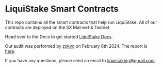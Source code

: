 # LiquiStake Smart Contracts

This repo contains all the smart contracts that help run LiquiStake. All of our contracts are deployed on the SX Mainnet & Testnet.

Head over to the Docs to get started [LiquiStake Docs](https://docs.liquistake.xyz).

Our audit was performed by [zokyo](https://www.zokyo.io/) on February 8th 2024. The report is [here](zokyo-liquistake-audit.pdf).

If you have any questions, please send an email to [liquistaking@gmail.com](mailto:liquistaking@gmail.com).
